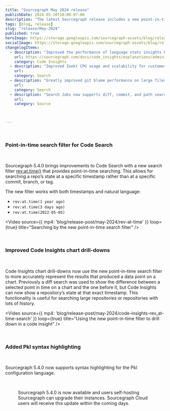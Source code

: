 ```yaml
---
title: "Sourcegraph May 2024 release"
publishDate: 2024-05-10T10:00-07:00
description: "The latest Sourcegraph release includes a new point-in-time search filter for Code Search, plus new Code Insights drill-downs to see exactly what your codebase looked like at given timestamps."
tags: [blog, release]
slug: "release/May-2024"
published: true
heroImage: https://storage.googleapis.com/sourcegraph-assets/blog/release-post/may-2024/sourcegraph-may2024-release-image.png
socialImage: https://storage.googleapis.com/sourcegraph-assets/blog/release-post/may-2024/sourcegraph-may2024-release-image.png
changelogItems:
  - description: "Improved the performance of language stats insights by 50-70%, significantly reducing pain for customers with large repos. The timeout for language stats insights has also been raised from 3 to 5 minutes. Both are configurable using environment variables on the frontend container."
    url: https://sourcegraph.com/docs/code_insights/explanations/administration_and_security_of_code_insights#language-stats-performance-configuration
    category: Code Insights
  - description: "Improved Zoekt CPU usage and scalability for customers with a large number of repos."
    url:
    category: Search
  - description: "Greatly improved git blame performance on large files, reducing the time it takes for a git blame on a large file to load from several seconds down to less than 500 milliseconds."
    url:
    category: Search
  - description: "Search Jobs now supports diff, commit, and path searches. Before, only file searches were supported."
    url:
    category: Source
 


---
```


<br/>

### Point-in-time search filter for Code Search

<br/>

Sourcegraph 5.4.0 brings improvements to Code Search with a new search filter [rev:at.time()](https://sourcegraph.com/docs/code-search/queries#structural-search) that provides point-in-time searching. This allows for searching a repo’s state at a specific timestamp rather than at a specific commit, branch, or tag.

The new filter works with both timestamps and natural language:

- `rev:at.time(1 year ago)`
- `rev:at.time(3 days ago)`
- `rev:at.time(2022-05-05)`


<Video 
  source={{
    mp4: 'blog/release-post/may-2024/rev-at-time'
  }}
  loop={true}
  title="Searching by the new point-in-time search filter"
/>



<br/>

### Improved Code Insights chart drill-downs

<br/>

Code Insights chart drill-downs now use the new point-in-time search filter to more accurately represent the results that produced a data point on a chart. Previously a diff search was used to show the difference between a selected point in time on a chart and the one before it, but Code Insights can now show a repository’s state at that exact timestamp. This functionality is useful for searching large repositories or repositories with lots of history.

<Video 
  source={{
    mp4: 'blog/release-post/may-2024/code-insights-rev_at-time-search'
  }}
  loop={true}
  title="Using the new point-in-time filter to drill down in a code insight"
/>



<br/>

### Added Pkl syntax highlighting

<br/>

Sourcegraph 5.4.0 now supports syntax highlighting for the Pkl configuration language.


<Figure
  src="https://storage.googleapis.com/sourcegraph-assets/blog/release-post/may-2024/Pklsyntaxhighlighting.gif"
  alt="Toggling Pkl syntax highlighting"
/>

<br/>

Sourcegraph 5.4.0 is now available and users self-hosting Sourcegraph can upgrade their instances. Sourcegraph Cloud users will receive this update within the coming days.
